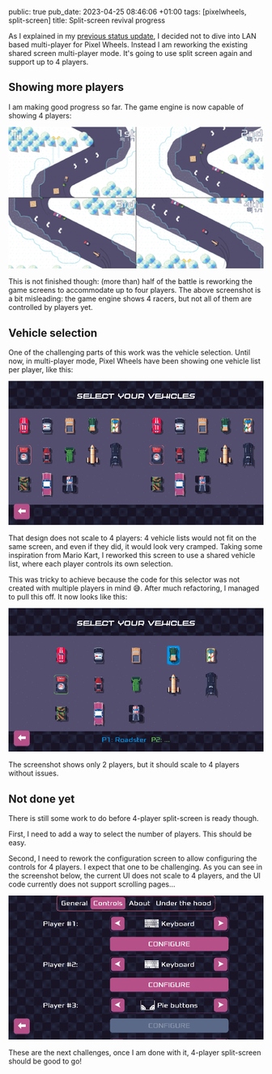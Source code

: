 public: true
pub_date: 2023-04-25 08:46:06 +01:00
tags: [pixelwheels, split-screen]
title: Split-screen revival progress

As I explained in my [previous status update][march-update], I decided not to dive into LAN based multi-player for Pixel Wheels. Instead I am reworking the existing shared screen multi-player mode. It's going to use split screen again and support up to 4 players.

[march-update]: ../2023-03-update/

## Showing more players

I am making good progress so far. The game engine is now capable of showing 4 players:

![4 player split-screen](4-player-split-screen.png)

This is not finished though: (more than) half of the battle is reworking the game screens to accommodate up to four players. The above screenshot is a bit misleading: the game engine shows 4 racers, but not all of them are controlled by players yet.

## Vehicle selection

One of the challenging parts of this work was the vehicle selection. Until now, in multi-player mode, Pixel Wheels have been showing one vehicle list per player, like this:

![Old vehicle selection screen](vehicle-selector-old.png)

That design does not scale to 4 players: 4 vehicle lists would not fit on the same screen, and even if they did, it would look very cramped. Taking some inspiration from Mario Kart, I reworked this screen to use a shared vehicle list, where each player controls its own selection.

This was tricky to achieve because the code for this selector was not created with multiple players in mind 😅. After much refactoring, I managed to pull this off. It now looks like this:

![New vehicle selection screen](vehicle-selector-new.png)

The screenshot shows only 2 players, but it should scale to 4 players without issues.

<!-- break -->

## Not done yet

There is still some work to do before 4-player split-screen is ready though.

First, I need to add a way to select the number of players. This should be easy.

Second, I need to rework the configuration screen to allow configuring the controls for 4 players. I expect that one to be challenging. As you can see in the screenshot below, the current UI does not scale to 4 players, and the UI code currently does not support scrolling pages...

![UI not scaling for 4 players](ui-not-scaling.png)

These are the next challenges, once I am done with it, 4-player split-screen should be good to go!
